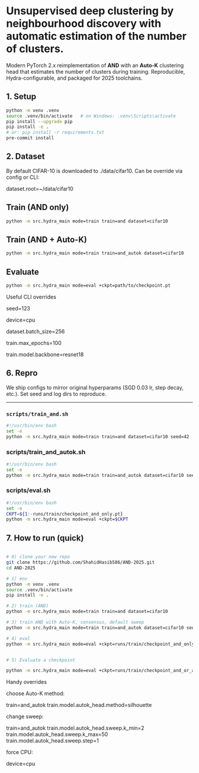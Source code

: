 # Unsupervised deep clustering by neighbourhood discovery with automatic estimation of the number of clusters.

Modern PyTorch 2.x reimplementation of **AND** with an **Auto-K** clustering head that estimates the number of clusters during training. Reproducible, Hydra-configurable, and packaged for 2025 toolchains.

## 1. Setup
```bash
python -m venv .venv
source .venv/bin/activate   # on Windows: .venv\Scripts\activate
pip install --upgrade pip
pip install -e .
# or: pip install -r requirements.txt
pre-commit install
```
## 2. Dataset

By default CIFAR-10 is downloaded to ./data/cifar10. Can be override via config or CLI:

dataset.root=~/data/cifar10


## Train (AND only)
```bash
python -m src.hydra_main mode=train train=and dataset=cifar10

```
## Train (AND + Auto-K)
```bash
python -m src.hydra_main mode=train train=and_autok dataset=cifar10

```

## Evaluate
```bash
python -m src.hydra_main mode=eval +ckpt=path/to/checkpoint.pt


```

Useful CLI overrides

seed=123

device=cpu

dataset.batch_size=256

train.max_epochs=100

train.model.backbone=resnet18

## 6. Repro

We ship configs to mirror original hyperparams (SGD 0.03 lr, step decay, etc.). Set seed and log dirs to reproduce.



---

### `scripts/train_and.sh`
```bash
#!/usr/bin/env bash
set -e
python -m src.hydra_main mode=train train=and dataset=cifar10 seed=42
```
### scripts/train_and_autok.sh
```bash
#!/usr/bin/env bash
set -e
python -m src.hydra_main mode=train train=and_autok dataset=cifar10 seed=42
```
### scripts/eval.sh
```bash
#!/usr/bin/env bash
set -e
CKPT=${1:-runs/train/checkpoint_and_only.pt}
python -m src.hydra_main mode=eval +ckpt=$CKPT
```

## 7. How to run (quick)

```bash

# 0) clone your new repo
git clone https://github.com/ShahidHasib586/AND-2025.git
cd AND-2025
```

```bash
# 1) env
python -m venv .venv
source .venv/bin/activate
pip install -e .
```

```bash
# 2) train (AND)
python -m src.hydra_main mode=train train=and dataset=cifar10
```

```bash
# 3) train AND with Auto-K, consensus, default sweep
python -m src.hydra_main mode=train train=and_autok dataset=cifar10 seed=42

```

```bash
# 4) eval
python -m src.hydra_main mode=eval +ckpt=runs/train/checkpoint_and_only.pt

```
```bash

# 5) Evaluate a checkpoint

python -m src.hydra_main mode=eval +ckpt=runs/train/checkpoint_and_or_autok.pt


```

Handy overrides

choose Auto-K method:

train=and_autok train.model.autok_head.method=silhouette


change sweep:

train=and_autok train.model.autok_head.sweep.k_min=2 train.model.autok_head.sweep.k_max=50 train.model.autok_head.sweep.step=1


force CPU:

device=cpu
